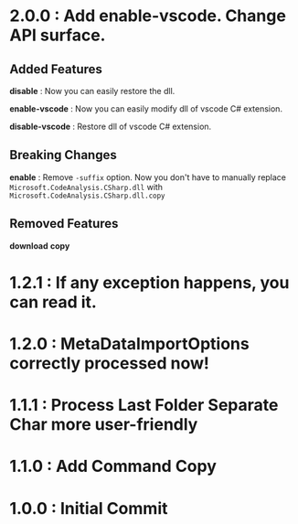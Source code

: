 # 2.0.0 : Add enable-vscode. Change API surface.

## Added Features

**disable** : Now you can easily restore the dll.

**enable-vscode** : Now you can easily modify dll of vscode C# extension.

**disable-vscode** : Restore dll of vscode C# extension.

## Breaking Changes

**enable** : Remove `-suffix` option. Now you don't have to manually replace `Microsoft.CodeAnalysis.CSharp.dll` with `Microsoft.CodeAnalysis.CSharp.dll.copy`

## Removed Features

**download**
**copy**

# 1.2.1 : If any exception happens, you can read it.

# 1.2.0 : MetaDataImportOptions correctly processed now!

# 1.1.1 : Process Last Folder Separate Char more user-friendly

# 1.1.0 : Add Command Copy

# 1.0.0 : Initial Commit